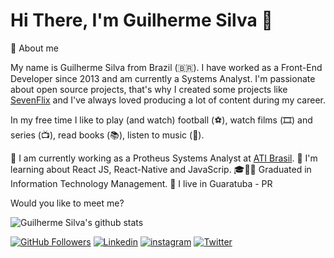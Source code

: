 # Hi There, I'm Guilherme Silva 👋

🚀 About me

My name is Guilherme Silva from Brazil (🇧🇷). I have worked as a Front-End Developer since 2013 and am currently a Systems Analyst. I'm passionate about open source projects, that's why I created some projects like [SevenFlix](https://github.com/slayonthunder/sevenflix/tree/master/seven-flix) and I've always loved producing a lot of content during my career.

In my free time I like to play (and watch) football (⚽️), watch films (🎞️) and series (📺), read books (📚), listen to music (🎵).

🔭 I am currently working as a Protheus Systems Analyst at [ATI Brasil](https://www.atibrasil.com.br/).
🌱 I'm learning about React JS, React-Native and JavaScrip.
🎓👨‍🎓 Graduated in Information Technology Management.
📌 I live in Guaratuba - PR

Would you like to meet me?



![Guilherme Silva's github stats](https://github-readme-stats.vercel.app/api?username=gui-marques&show_icons=true&theme=radical)



[![GitHub Followers](https://img.shields.io/github/followers/gui-marques?style=flat&labelColor=0D0D0D&logo=Github&Color=white)](https://github.com/gui-marques)
[![Linkedin](https://img.shields.io/badge/-LinkedIn-060606?style=flat&labelColor=0D0D0D&logo=Linkedin&Color=white)](https://www.linkedin.com/in/guilherme-d-486888167/)
[![instagram](https://img.shields.io/badge/Instagram-060606?style=flat&labelColor=0D0D0D&logo=instagram&logoColor=white)](https://www.instagram.com/gui.m4rques/)
[![Twitter](https://img.shields.io/badge/-Twitter-060606?style=flat&labelColor=0D0D0D&logo=Twitter&Color=white)]()
